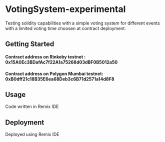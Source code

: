 
# VotingSystem-experimental

Testing solidity capabilities with a simple voting system for different events with a limited voting time choosen at contract deployment.

## Getting Started

#### Contract address on Rinkeby testnet : 0x15A0Ec3BDafAc7f22A1a75268d03dBF0B5012a50
#### Contract address on Polygon Mumbai testnet: 0xB0dff21c18B35E6ea68Deb3c6B71d2571a14d8F8

## Usage

Code written in Remix IDE

## Deployment

Deployed using Remix IDE
